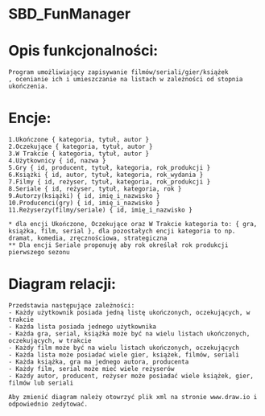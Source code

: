 # SBD_FunManager

# Opis funkcjonalności:
	Program umożliwiający zapisywanie filmów/seriali/gier/książek
	, ocenianie ich i umieszczanie na listach w zależności od stopnia
	ukończenia.

# Encje:
	1.Ukończone { kategoria, tytuł, autor }
	2.Oczekujące { kategoria, tytuł, autor }
	3.W Trakcie { kategoria, tytuł, autor }
	4.Użytkownicy { id, nazwa }
	5.Gry { id, producent, tytuł, kategoria, rok_produkcji }
	6.Książki { id, autor, tytuł, kategoria, rok_wydania }
	7.Filmy { id, reżyser, tytuł, kategoria, rok_produkcji }
	8.Seriale { id, reżyser, tytuł, kategoria, rok }
	9.Autorzy(książki) { id, imię_i_nazwisko }
	10.Producenci(gry) { id, imię_i_nazwisko }
	11.Reżyserzy(filmy/seriale) { id, imię_i_nazwisko }
	
	* dla encji Ukończone, Oczekujące oraz W Trakcie kategoria to: { gra, książka, film, serial }, dla pozostałych encji kategoria to np. dramat, komedia, zręcznościowa, strategiczna
	** Dla encji Seriale proponuję aby rok określał rok produkcji pierwszego sezonu

# Diagram relacji:
	Przedstawia następujące zależności:
	- Każdy użytkownik posiada jedną listę ukończonych, oczekujących, w trakcie
	- Każda lista posiada jednego użytkownika
	- Każda gra, serial, książka może być na wielu listach ukończonych, oczekujących, w trakcie
	- Każdy film może być na wielu listach ukończonych, oczekujących
	- Każda lista może posiadać wiele gier, książek, filmów, seriali
	- Każda książka, gra ma jednego autora, producenta
	- Każdy film, serial może mieć wiele reżyserów
	- Każdy autor, producent, reżyser może posiadać wiele książek, gier, filmów lub seriali
	
	Aby zmienić diagram należy otowrzyć plik xml na stronie www.draw.io i odpowiednio zedytować.
